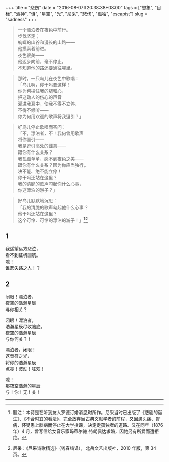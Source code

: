 +++
title = "悲伤"
date = "2016-08-07T20:38:38+08:00"
tags = ["想象", "目标", "酒神", "诗", "星空", "光", "尼采", "悲伤", "孤独", "escapist"]
slug = "sadness"
+++

> 一个漂泊者在夜色中前行。  
步伐坚定；  
蜿蜒的山谷和漫长的山路——  
他摸索着前进。  
夜色很美——  
他迈步向前，毫不停止，  
不知道他的路还要通往哪里。

> 那时，一只鸟儿在夜色中歌唱：  
「鸟儿啊，你干吗要这样！  
你为何拦住我的腿和心，  
把这动人的伤心的声音  
灌进我耳中，使我不得不立停、  
不得不倾听——  
你为何用欢迎的歌声将我逗引？」

> 好鸟儿停止歌唱而答问：  
「不，漂泊者，不！我何曾用歌声  
将你逗引——  
我是逗引高处的雌禽——  
跟你有什么关系？  
我孤孤单单，感不到夜色之美——  
跟你有什么关系？因为你应当独行，  
决不能、绝不能立停！  
你干吗还站在这里？  
我的清脆的歌声勾起你什么心事，  
你这漂泊的游子？」

> 好鸟儿默默地沉思：  
「我的清脆的歌声勾起他什么心事？  
他干吗还站在这里？  
这个可怜、可怜的漂泊的游子！」[^1][^2]

## 1

我遥望远方悲泣，  
看不到征帆回航。  
噫！  
谁悲失路之人！？

## 2

闭眼！漂泊者，  
夜空的浩瀚星辰  
与你相关？

闭眼！漂泊者，  
浩瀚星辰尽收脑底。  
夜空的浩瀚星辰  
与你何关？！

漂泊者，闭眼！  
这音符之光，  
将你的浩瀚星辰  
点亮！波动！狂欢！

噫！  
那夜空浩瀚的星辰  
与！你！无！关！

---

[^1]: 题注：本诗是在听到友人罗德订婚消息时所作。尼采当时已出版了《悲剧的诞生》、《不合时宜的看法》，完全放弃当古典文献学者的前程，又因患头痛、胃病，怀疑患上脑病而停止在大学授课，决定走孤独者的道路。又在同年（1876 年）4 月，曾写信给女音乐家玛蒂尔徳·特朗佩达求婚，因她另有所爱而遭拒绝。
[^2]: 尼采：《尼采诗歌精选》（钱春绮译），北岳文艺出版社，2010 年版，第 34 页。
